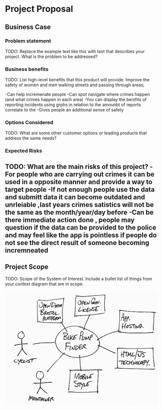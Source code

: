 # Project Proposal

## Business Case

### Problem statement
TODO: Replace the example text like this with text that describes your project. What is the problem to be addressed? 

### Business benefits
TODO: List high-level benefits that this product will provide.
Improve the safety of women and men walking streets and passing through areas;

-Can help incremenate people 
-Can spot navigate where crimes happen (and what crimes happen in each area)
-You can display the benifits of reporting incidents using grphs in relation to the amounbt of reports correlate to the 
-Gives people an additional sense of safety 


### Options Considered
TODO: What are some other customer options or leading products that address the same needs?

### Expected Risks
TODO: What are the main risks of this project?
-For people who are carrying out crimes it can be used in a opposite manner and provide a way to target people
-If not enough people use the data and submitt data it can become outdated and unrleiable ,last years crimes satistics will not be the same as the month/year/day before
-Can be there immediate action done , people may question if the data can be provided to the police and may feel like the app is pointless if people do not see the direct result of someone becoming incremneated 
-

## Project Scope
TODO: Scope of the System of Interest. Include a bullet list of things from your context diagram that are in scope.

![Insert your Context Diagram Here](images/context.png)
